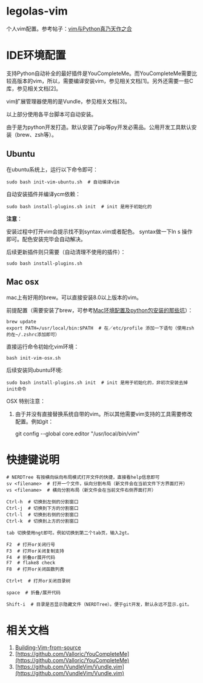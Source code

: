 # legolas-vim
个人vim配置。参考帖子：[vim与Python真乃天作之合](http://codingpy.com/article/vim-and-python-match-in-heaven/)

# IDE环境配置

支持Python自动补全的最好插件是YouCompleteMe。而YouCompleteMe需要比较高版本的vim，所以，需要编译安装vim，参见相关文档[1]。另外还需要一些C库，参见相关文档[2]。

vim扩展管理器使用的是Vundle，参见相关文档[3]。

以上部分使用各平台脚本可自动安装。

由于是为python开发打造。默认安装了pip等py开发必需品。公用开发工具默认安装（brew、zsh等）。


## Ubuntu

在ubuntu系统上，运行以下命令即可：

    sudo bash init-vim-ubuntu.sh  # 自动编译vim

自动安装插件并编译ycm依赖：

    sudo bash install-plugins.sh init  # init 是用于初始化的

**注意**：

安装过程中打开vim会提示找不到syntax.vim或者配色。
syntax做一下ln s 操作即可。配色安装完毕会自动解决。

后续更新插件则只需要（自动清理不使用的插件）：

    sudo bash install-plugins.sh

## Mac osx

mac上有好用的brew。可以直接安装8.0以上版本的vim。

前提配置（需要安装了brew，可参考[Mac环境配置及python包安装的那些坑](http://www.ttwshell.com/article/mac-env-and-python-package-install-errors.html)）：

    brew update
    export PATH=/usr/local/bin:$PATH  # 在／etc/profile 添加一下语句（使用zsh的在~/.zshrc添加即可）

直接运行命令初始化vim环境：

    bash init-vim-osx.sh

后续安装同ubuntu环境:

    sudo bash install-plugins.sh init  # init 是用于初始化的，非初次安装去掉init命令

OSX 特别注意：

1. 由于并没有直接替换系统自带的vim。所以其他需要vim支持的工具需要修改配置。例如git：

    git config --global core.editor "/usr/local/bin/vim"



# 快捷键说明

    # NERDTree 有按横向纵向布局模式打开文件的快捷，直接看help信息即可
    sv <filename>  # 打开一个文件，纵向分割布局（新文件会在当前文件下方界面打开）
    vs <filename>  # 横向分割布局（新文件会在当前文件右侧界面打开）

    Ctrl-h  # 切换到左侧的分割窗口
    Ctrl-j  # 切换到下方的分割窗口
    Ctrl-l  # 切换到右侧的分割窗口
    Ctrl-k  # 切换到上方的分割窗口

    tab 切换使用ngt即可。例如切换到第二个tab页，输入2gt。

    F2  # 打开or关闭行号
    F3  # 打开or关闭复制支持
    F4  # 折叠or展开代码
    F7  # flake8 check
    F8  # 打开or关闭函数列表

    Ctrl+t  # 打开or关闭目录树

    space  # 折叠/展开代码

    Shift-i  # 目录是否显示隐藏文件（NERDTree）。便于git开发，默认永远不显示.git。


# 相关文档

1. [Building-Vim-from-source](https://github.com/Valloric/YouCompleteMe/wiki/Building-Vim-from-source)
2. [https://github.com/Valloric/YouCompleteMe](https://github.com/Valloric/YouCompleteMe)
3. [https://github.com/VundleVim/Vundle.vim](https://github.com/VundleVim/Vundle.vim)
